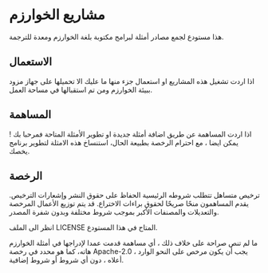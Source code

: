 # مشاريع الخوارزم


هذا مستودع لجمع مصادر أمثلة لبرامج مكتوبة بلغة الخوارزم ومعدة للترجمة. 	



## الاستعمال

اذا اردت تشغيل هذه المشاريع او استعمال جزء منها ما عليك الا تحميلها على جهاز مزود ببيئة الخوارزم
ومن تم استقبالها في مساحة العمل.



## المساهمة


اذا اردت المساهمة عن طريق اضافة أمثلة جديدة او تطوير الأمثلة المتاحة فمرحبا بك !
يمكن ايضا ، مع احترام الرخصة بطبيعة الحال، استنساخ هذه الامثلة لتطوير برنامج يخصك.			

## الرخصة

ترخيص متساهل تتطلب شروطه الرئيسية الحفاظ على حقوق النشر وإشعارات الترخيص.
يقدم المساهمون منحًا صريحًا لحقوق براءات الاختراع. قد يتم توزيع الأعمال المرخصة والتعديلات والمصنفات الأكبر بموجب شروط 
			مختلفة وبدون شفرة المصدر.	

انظر الى الملف  LICENSE المتاح في هذا المستودع.

ما لم تنص صراحة على خلاف ذلك ، أي مساهمة قدمت عمدا
			لإدراجها في أمثلة الخوارزم هاته، كما هو محدد في رخصة Apache-2.0 ، يجب أن يكون
					 مرخص على النحو الوارد أعلاه ، دون أي شروط أو شروط إضافية.
